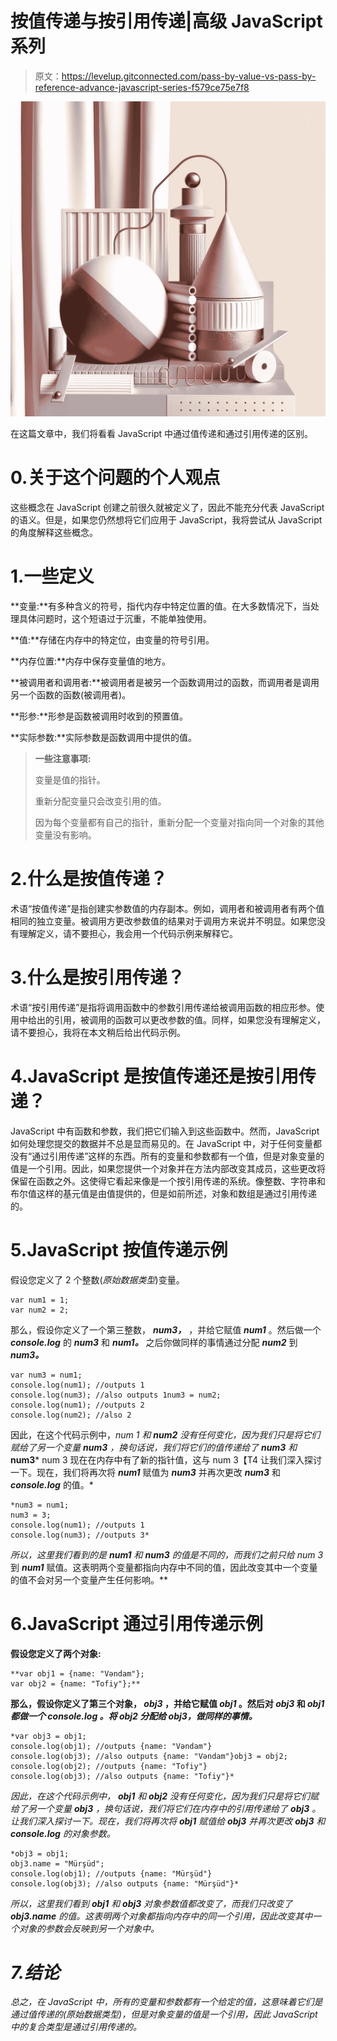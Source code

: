 # 按值传递与按引用传递|高级 JavaScript 系列

> 原文：<https://levelup.gitconnected.com/pass-by-value-vs-pass-by-reference-advance-javascript-series-f579ce75e7f8>

![](img/84dc0fabde8ee31147a4cacaa34614b9.png)

在这篇文章中，我们将看看 JavaScript 中通过值传递和通过引用传递的区别。

# 0.关于这个问题的个人观点

这些概念在 JavaScript 创建之前很久就被定义了，因此不能充分代表 JavaScript 的语义。但是，如果您仍然想将它们应用于 JavaScript，我将尝试从 JavaScript 的角度解释这些概念。

# 1.一些定义

**变量:**有多种含义的符号，指代内存中特定位置的值。在大多数情况下，当处理具体问题时，这个短语过于沉重，不能单独使用。

**值:**存储在内存中的特定位，由变量的符号引用。

**内存位置:**内存中保存变量值的地方。

**被调用者和调用者:**被调用者是被另一个函数调用过的函数，而调用者是调用另一个函数的函数(被调用者)。

**形参:**形参是函数被调用时收到的预置值。

**实际参数:**实际参数是函数调用中提供的值。

> **一些注意事项:**
> 
> 变量是值的指针。
> 
> 重新分配变量只会改变引用的值。
> 
> 因为每个变量都有自己的指针，重新分配一个变量对指向同一个对象的其他变量没有影响。

# 2.什么是按值传递？

术语“按值传递”是指创建实参数值的内存副本。例如，调用者和被调用者有两个值相同的独立变量。被调用方更改参数值的结果对于调用方来说并不明显。如果您没有理解定义，请不要担心，我会用一个代码示例来解释它。

# 3.什么是按引用传递？

术语“按引用传递”是指将调用函数中的参数引用传递给被调用函数的相应形参。使用中给出的引用，被调用的函数可以更改参数的值。同样，如果您没有理解定义，请不要担心，我将在本文稍后给出代码示例。

# 4.JavaScript 是按值传递还是按引用传递？

JavaScript 中有函数和参数，我们把它们输入到这些函数中。然而，JavaScript 如何处理您提交的数据并不总是显而易见的。在 JavaScript 中，对于任何变量都没有“通过引用传递”这样的东西。所有的变量和参数都有一个值，但是对象变量的值是一个引用。因此，如果您提供一个对象并在方法内部改变其成员，这些更改将保留在函数之外。这使得它看起来像是一个按引用传递的系统。像整数、字符串和布尔值这样的基元值是由值提供的，但是如前所述，对象和数组是通过引用传递的。

# 5.JavaScript 按值传递示例

假设您定义了 2 个整数(*原始数据类型*)变量。

```
var num1 = 1;
var num2 = 2;
```

那么，假设你定义了一个第三整数， ***num3，*** ，并给它赋值 ***num1*** 。然后做一个 ***console.log*** 的 ***num3*** 和 ***num1。*** 之后你做同样的事情通过分配 ***num2*** 到 ***num3。***

```
var num3 = num1;
console.log(num1); //outputs 1
console.log(num3); //also outputs 1num3 = num2;
console.log(num1); //outputs 2
console.log(num2); //also 2
```

因此，在这个代码示例中，*num 1 和 ***num2*** 没有任何变化，因为我们只是将它们赋给了另一个变量 ***num3*** ，换句话说，我们将它们的值传递给了 ***num3*** 和***num3*** num 3 现在在内存中有了新的指针值，这与 num 3【T4 让我们深入探讨一下。现在，我们将再次将 ***num1*** 赋值为 ***num3*** 并再次更改 ***num3*** 和 ***console.log*** 的值。*

```
*num3 = num1;
num3 = 3;
console.log(num1); //outputs 1
console.log(num3); //outputs 3*
```

*所以，这里我们看到的是 ***num1*** 和 ***num3*** 的值是不同的，而我们之前只给 num 3*到 ***num1*** 赋值。这表明两个变量都指向内存中不同的值，因此改变其中一个变量的值不会对另一个变量产生任何影响。**

# **6.JavaScript 通过引用传递示例**

**假设您定义了两个对象:**

```
**var obj1 = {name: "Vəndam"};
var obj2 = {name: "Tofiy"};**
```

**那么，假设你定义了第三个对象， ***obj3*** ，并给它赋值 ***obj1*** 。然后对 ***obj3*** 和 ***obj1 都做一个 ***console.log*** 。将 ***obj2*** 分配给 ***obj3，做同样的事情。********

```
*var obj3 = obj1;
console.log(obj1); //outputs {name: "Vəndam"}
console.log(obj3); //also outputs {name: "Vəndam"}obj3 = obj2;
console.log(obj2); //outputs {name: "Tofiy"}
console.log(obj3); //also outputs {name: "Tofiy"}*
```

*因此，在这个代码示例中， ***obj1*** 和 ***obj2*** 没有任何变化，因为我们只是将它们赋给了另一个变量 ***obj3*** ，换句话说，我们将它们在内存中的引用传递给了 ***obj3*** 。让我们深入探讨一下。现在，我们将再次将 ***obj1*** 赋值给 ***obj3*** 并再次更改 ***obj3*** 和 ***console.log*** 的对象参数。*

```
*obj3 = obj1;
obj3.name = "Mürşüd";
console.log(obj1); //outputs {name: "Mürşüd"}
console.log(obj3); //also outputs {name: "Mürşüd"}*
```

*所以，这里我们看到 ***obj1*** 和 ***obj3*** 对象参数值都改变了，而我们只改变了 ***obj3.name*** 的值。这表明两个对象都指向内存中的同一个引用，因此改变其中一个对象的参数会反映到另一个对象中。*

# *7.结论*

*总之，在 JavaScript 中，所有的变量和参数都有一个给定的值，这意味着它们是通过值传递的(原始数据类型)，但是对象变量的值是一个引用，因此 JavaScript 中的复合类型是通过引用传递的。*